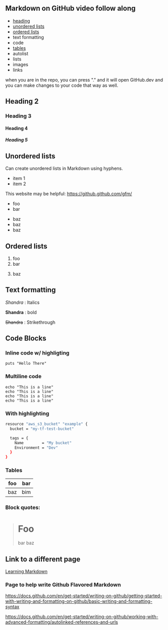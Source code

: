 ## Markdown on GitHub video follow along

- [heading](#)
- [unordered lists](#unordered-lists)
- [ordered lists](#ordered-lists)
- text formatting
- code
- [tables](#tables)
- autolist
- lists
- images
- links

when you are in the repo, you can press "." and it will open GitHub.dev and you can make changes to your code that way as well.

## Heading 2

### Heading 3

#### Heading 4

##### Heading 5


## Unordered lists
Can create unordered lists in Markdown using hyphens.
- item 1
- item 2


This website may be helpful:
https://github.github.com/gfm/

- foo
- bar
+ baz
+ baz
+ baz

## Ordered lists
1. foo
2. bar
3) baz


## Text formatting

_Shandra_ : Italics

**Shandra** : bold

~~Shandra~~ : Strikethrough


## Code Blocks

### Inline code w/ highligting
` puts "Hello There" `

### Multiline code
```
echo "This is a line"
echo "This is a line"
echo "This is a line"
echo "This is a line"
```

### With highlighting
```sh
resource "aws_s3_bucket" "example" {
  bucket = "my-tf-test-bucket"

  tags = {
    Name        = "My bucket"
    Environment = "Dev"
  }
}
```
### Tables

| foo | bar |
| --- | --- |
| baz | bim |


### Block quotes:
> # Foo
> bar
> baz



## Link to a different page
[Learning Markdown](../markdown/Learning.md)

### Page to help write Github Flavored Markdown
https://docs.github.com/en/get-started/writing-on-github/getting-started-with-writing-and-formatting-on-github/basic-writing-and-formatting-syntax


https://docs.github.com/en/get-started/writing-on-github/working-with-advanced-formatting/autolinked-references-and-urls